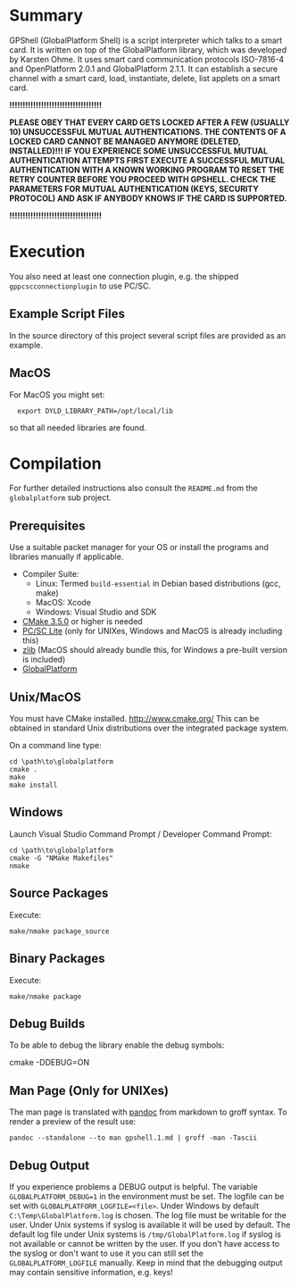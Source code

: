 # Summary

GPShell (GlobalPlatform Shell) is a script interpreter which talks to a smart card.  It is written on top of the GlobalPlatform library, which was developed by Karsten Ohme.
It uses smart card communication protocols ISO-7816-4 and OpenPlatform 2.0.1 and GlobalPlatform 2.1.1.
It can establish a secure channel with a smart card, load, instantiate, delete, list applets on a smart card.

__!!!!!!!!!!!!!!!!!!!!!!!!!!!!!!!!!!!__

__PLEASE OBEY THAT EVERY CARD GETS LOCKED AFTER A FEW (USUALLY 10) UNSUCCESSFUL MUTUAL AUTHENTICATIONS.
THE CONTENTS OF A LOCKED CARD CANNOT BE MANAGED ANYMORE (DELETED, INSTALLED)!!!
IF YOU EXPERIENCE SOME UNSUCCESSFUL MUTUAL AUTHENTICATION ATTEMPTS FIRST EXECUTE A SUCCESSFUL MUTUAL AUTHENTICATION WITH A KNOWN WORKING PROGRAM
TO RESET THE RETRY COUNTER BEFORE YOU PROCEED WITH GPSHELL. CHECK THE PARAMETERS FOR MUTUAL AUTHENTICATION (KEYS, SECURITY PROTOCOL) AND ASK IF ANYBODY KNOWS IF THE CARD IS SUPPORTED.__

__!!!!!!!!!!!!!!!!!!!!!!!!!!!!!!!!!!!__

# Execution

You also need at least one connection plugin, e.g. the shipped `gppcscconnectionplugin` to use PC/SC.

## Example Script Files

In the source directory of this project several script files are provided as an example.

## MacOS

For MacOS you might set:

      export DYLD_LIBRARY_PATH=/opt/local/lib

so that all needed libraries are found.

# Compilation

For further detailed instructions also consult the `README.md` from the `globalplatform` sub project.

## Prerequisites

Use a suitable packet manager for your OS or install the programs and libraries manually if applicable.

* Compiler Suite:
  * Linux: Termed `build-essential` in Debian based distributions (gcc, make)
  * MacOS: Xcode
  * Windows: Visual Studio and SDK
* [CMake 3.5.0](http://www.cmake.org/) or higher is needed
* [PC/SC Lite](https://pcsclite.apdu.fr) (only for UNIXes, Windows and MacOS is already including this)
* [zlib](http://www.zlib.net/) (MacOS should already bundle this, for Windows a pre-built version is included)
* [GlobalPlatform](http://sourceforge.net/projects/globalplatform/)

## Unix/MacOS

You must have CMake installed. http://www.cmake.org/
This can be obtained in standard Unix distributions over the integrated package system.

On a command line type:

```
cd \path\to\globalplatform
cmake .
make
make install
```

## Windows

Launch Visual Studio Command Prompt / Developer Command Prompt:

```
cd \path\to\globalplatform
cmake -G "NMake Makefiles"  
nmake
```

## Source Packages

Execute:

    make/nmake package_source

## Binary Packages

Execute:

    make/nmake package

## Debug Builds

To be able to debug the library enable the debug symbols:

cmake -DDEBUG=ON


## Man Page (Only for UNIXes)

The man page is translated with [pandoc](https://pandoc.org) from markdown to groff syntax. To render a preview of the result use:

    pandoc --standalone --to man gpshell.1.md | groff -man -Tascii

## Debug Output

If you experience problems a DEBUG output is helpful.
The variable `GLOBALPLATFORM_DEBUG=1` in the environment must be set. The logfile can be set with `GLOBALPLATFORM_LOGFILE=<file>`. Under Windows by default `C:\Temp\GlobalPlatform.log` is chosen. The log file must be writable for the user.
Under Unix systems if syslog is available it will be used by default.
 The default log file under Unix systems is `/tmp/GlobalPlatform.log` if syslog is not available or cannot be written by the user. If you don't have access to the syslog or don't want to use it you can still set the
`GLOBALPLATFORM_LOGFILE` manually. Keep in mind that the debugging output may contain sensitive information, e.g. keys!
